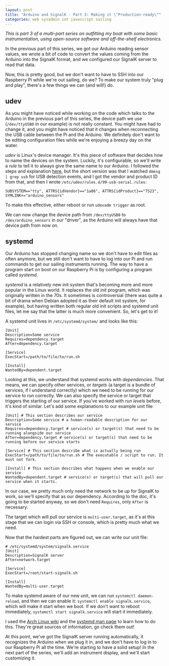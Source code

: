 ```yaml
---
layout: post
title: "Arduino and SignalK - Part 3: Making it \"Production-ready\""
categories: web sysadmin iot javascript sailing
---
```


_This is part 3 of a multi-part series on outfitting my boat with some basic instrumentation, using open-source software and off-the-shelf electronics._

In the previous part of this series, we got our Arduino reading sensor values, we wrote a bit of code to convert the values coming from the Arduino into the SignalK format, and we configured our SignalK server to read that data.

Now, this is pretty good, but we don't want to have to SSH into our Raspberry Pi while we're out sailing, do we? To make our system truly "plug and play", there's a few things we can (and will!) do.

## udev

As you might have noticed while working on the code which talks to the Arduino in the previous part of this series, the device path we use (`/dev/ttyUSB0` in our example) is not really constant. You might have had to change it, and you might have noticed that it changes when reconnecting the USB cable between the Pi and the Arduino. We definitely don't want to be editing configuration files while we're enjoying a breezy day on the water.

*udev* is Linux's device manager. It's this piece of software that decides how to name the devices on the system. Luckily, it's configurable, so we'll write a _rule_ to tell it to always give the same name to our Arduino. I followed the steps and explanation [here](http://rolfblijleven.blogspot.ca/2015/02/howto-persistent-device-names-on.html), but the short version was that I watched `dmesg | grep usb` for USB detection events, and I got the vendor and product ID from that, and then I wrote `/etc/udev/rules.d/99-usb-serial.rules`:

```
SUBSYSTEM=="tty", ATTRS{idVendor}=="1a86", ATTRS{idProduct}=="7523", SYMLINK+="arduino_sensors"
```

To make this effective, either reboot or run `udevadm trigger` as root.

We can now change the device path from `/dev/ttyUSB0` to `/dev/arduino_sensors` in our "driver", as the Arduino will always have that device path from now on.

## systemd

Our Arduino has stopped changing name so we don't have to edit files as often anymore, but we still don't want to have to log into our Pi and run commands to get our sailing instruments running. The way to have a program start on boot on our Raspberry Pi is by configuring a program called *systemd*.

*systemd* is a relatively new init system that's becoming more and more popular in the Linux world. It replaces the old *init* program, which was originally written in the 70s. It sometimes is controversial (there was quite a bit of drama when Debian adopted it as their default init system, for example), but having written both regular old init scripts and systemd unit files, let me say that the latter is much more convenient. So, let's get to it!

A systemd unit lives in `/etc/systemd/system/` and looks like this:

```
[Unit]
Description=Some service
Requires=dependency.target
After=dependency.target

[Service]
ExecStart=/path/to/file/to/run.sh

[Install]
WantedBy=dependent.target
```

Looking at this, we understand that systemd works with _dependencies_. That means, we can specify other services, or _targets_ (a target is a bundle of services, if I understand correctly) which we need to be running for our service to run correctly. We can also specify the service or target that triggers the starting of our service. If you've worked with _run levels_ before, it's kind of similar. Let's add some explanations to our example unit file:

```
[Unit] # This section describes our service
Description=Some service # a human-readable description for our service
Requires=dependency.target # service(s) or target(s) that need to be running alongside our service
After=dependency.target # service(s) or target(s) that need to be running before our service starts

[Service] # This section describe what is actually being run
ExecStart=/path/to/file/to/run.sh # The executable / script to run. It must not fork.

[Install] # This section describes what happens when we enable our service
WantedBy=dependent.target # service(s) or target(s) that will pull our service when it starts.
```

In our case, we pretty much only need the network to be up for SignalK to work, so we'll specify that as our dependency. According to the doc, it's going to be started anyway, so we don't need `Requires`, only `After` is necessary.

The target which will pull our service is `multi-user.target`, as it's at this stage that we can login via SSH or console, which is pretty much what we need.

Now that the hardest parts are figured out, we can write our unit file:

```
# /etc/systemd/system/signalk.service
[Unit]
Description=SignalK server
After=network.target

[Service]
ExecStart=/root/start-signalk.sh

[Install]
WantedBy=multi-user.target
```

To make systemd aware of our new unit, we can run `systemctl daemon-reload`, and then we can enable it: `systemctl enable signalk.service`, which will make it start when we boot. If we don't want to reboot immediately, `systemctl start signalk.service` will start it immediately.

I used the [Arch Linux wiki](https://wiki.archlinux.org/index.php/Systemd#Writing_unit_files) and the [systemd man page](https://www.freedesktop.org/software/systemd/man/systemd.unit.html) to learn how to do this. They're great sources of information, go check them out!

At this point, we've got the SignalK server running automatically, it recognizes the Arduino when we plug it in, and we don't have to log in to our Raspberry Pi all the time. We're starting to have a solid setup! In the next part of the series, we'll add an instrument display, and we'll start customizing it.
